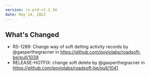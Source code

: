 ```yaml
---
version: rs-prd-v1.1.34
date: May 14, 2022
---
```


## What's Changed
* RS-1289: Change way of soft delting activity records by @gasperthegracner in https://github.com/poviolabs/roadsoft-be/pull/1039
* RELEASE-HOTFIX: change soft delete by @gasperthegracner in https://github.com/poviolabs/roadsoft-be/pull/1041
